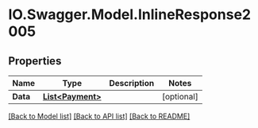 # IO.Swagger.Model.InlineResponse2005
## Properties

Name | Type | Description | Notes
------------ | ------------- | ------------- | -------------
**Data** | [**List&lt;Payment&gt;**](Payment.md) |  | [optional] 

[[Back to Model list]](../README.md#documentation-for-models) [[Back to API list]](../README.md#documentation-for-api-endpoints) [[Back to README]](../README.md)

